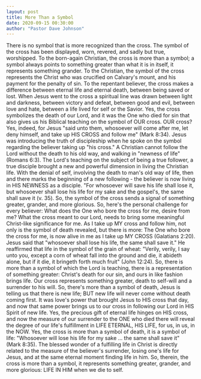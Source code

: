 ```yaml
---
layout: post
title: More Than a Symbol
date: 2020-09-15 00:30:00
author: "Pastor Dave Johnson"
---
```


There is no symbol that is more recognized than the cross. The symbol of the cross has been displayed, worn, revered, and sadly but true, worshipped. To the born-again Christian, the cross is more than a symbol; a symbol always points to something greater than what it is in itself, it represents something grander. To the Christian, the symbol of the cross represents the Christ who was crucified on Calvary's mount, and his payment for the penalty of sin. To the repentant believer, the cross makes a difference between eternal life and eternal death, between being saved or lost. When Jesus went to the cross a spiritual line was drawn between light and darkness, between victory and defeat, between good and evil, between love and hate, between a life lived for self or the Savior. Yes, the cross symbolizes the death of our Lord, and it was the One who died for sin that also gives us his Biblical teaching on the symbol of OUR cross. OUR cross? Yes, indeed, for Jesus "said unto them, whosoever will come after me, let deny himself, and take up HIS CROSS and follow me" (Mark 8:34). Jesus was introducing the truth of discipleship when he spoke on the symbol regarding the believer taking up "his cross." A Christian cannot follow the Lord without the death to his old way, and walking in "newness of life" (Romans 6:3). The Lord's teaching on the subject of being a true follower, a true disciple brought a new and powerful dimension in living the Christian life. With the denial of self, involving the death to man's old way of life, then and there marks the beginning of a new following - the believer is now living in HIS NEWNESS as a disciple. "For whosoever will save his life shall lose it, but whosoever shall lose his life for my sake and the gospel's, the same shall save it (v. 35). So, the symbol of the cross sends a signal of something greater, grander, and more glorious. So, here's the personal challenge for every believer: What does the One who bore the cross for me, desire from me? What the cross meant to our Lord, needs to bring some meaningful Christ-like significance for me. As I take up MY cross and follow him, not only is the symbol of death revealed, but there is more: The One who bore the cross for me, is now alive in me as I take up MY CROSS (Galatians 2:20). Jesus said that "whosoever shall lose his life, the same shall save it." He reaffirmed that life in the symbol of the grain of wheat: "Verily, verily, I say unto you, except a corn of wheat fall into the ground and die, it abideth alone, but if it die, it bringeth forth much fruit" (John 12:24). So, there is more than a symbol of which the Lord is teaching, there is a representation of something greater: Christ's death for our sin, and ours in like fashion brings life. Our cross represents something greater, death to self-will and a surrender to his will. So, there's more than a symbol of death, Jesus is telling us that there is new life; BUT new life will never come without death coming first. It was love's power that brought Jesus to HIS cross that day, and now that same power brings us to our cross in following our Lord in HIS Spirit of new life. Yes, the precious gift of eternal life hinges on HIS cross, and now the measure of our surrender to the ONE who died there will reveal the degree of our life's fulfillment in LIFE ETERNAL, HIS LIFE, for us, in us, in the NOW. Yes, the cross is more than a symbol of death, it is a symbol of life: "Whosoever will lose his life for my sake ... the same shall save it" (Mark 8:35). The blessed wonder of a fulfilling life in Christ is directly related to the measure of the believer's surrender, losing one's life for Jesus, and at the same eternal moment finding life in him. So, therein, the cross is more than a symbol, it represents something greater, grander, and more glorious: LIFE IN HIM when we die to self.

